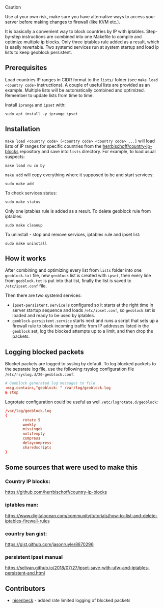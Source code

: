 > [!CAUTION]
> Use at your own risk, make sure you have alternative ways to access your server before making changes to firewall (like KVM etc.).

It is basically a convenient way to block countries by IP with iptables. Step-by-step instructions are combined into one Makefile to compile and optimize multiple ip blocks. Only three iptables rule added as a result, which is easily revertable. Two systemd services run at system startup and load ip lists to keep geoblock persistent.

## Prerequisites

Load countries IP ranges in CIDR format to the `lists/` folder (see `make load <country code>` instructions). A couple of useful lists are provided as an example. Multiple lists will be automatically combined and optimized. Remember to update lists from time to time.

Install `iprange` and `ipset` with:

	sudo apt install -y iprange ipset

## Installation

`make load <country code> [<country code> <country code> ...]` will load lists of IP ranges for specific countries from the [herrbischoff/country-ip-blocks](https://github.com/herrbischoff/country-ip-blocks) repository and save into `lists` directory. For example, to load usual suspects:

	make load ru cn by

`make add` will copy everything where it supposed to be and start services: 

	sudo make add 

To check services status:

	sudo make status

Only one iptables rule is added as a result. To delete geoblock rule from iptables:

	sudo make cleanup

To uninstall - stop and remove services, iptables rule and ipset list:

	sudo make uninstall

## How it works

After combining and optimizing every list from `lists` folder into one `geoblock.txt` file, new `geoblock` list is created with `ipset`, then every line from `geoblock.txt` is put into that list, finally the list is saved to `/etc/ipset.conf` file.

Then there are two systemd services:

- `ipset-persistent.service` is configured so it starts at the right time in server startup sequence and loads `/etc/ipset.conf`, so `geoblock` set is loaded and ready to be used by iptables.
- `geoblock-persistent.service` starts next and runs a script that sets up a firewall rule to block incoming traffic from IP addresses listed in the `geoblock` set, log the blocked attempts up to a limit, and then drop the packets.

## Logging blocked packets
Blocket packets are logged to syslog by default.
To log blocked packets to the separate log file, use the following rsyslog configuration file `/etc/rsyslog.d/20-geoblock.conf`:

```conf
# Geoblock generated log messages to file
:msg,contains,"geoblock: " /var/log/geoblock.log
& stop
```

Logrotate configuration could be useful as well 
`/etc/logrotate.d/geoblock`:

```conf
/var/log/geoblock.log
{
        rotate 5
        weekly
        missingok
        notifempty
        compress
        delaycompress
        sharedscripts
}
```

## Some sources that were used to make this

### Country IP blocks:

https://github.com/herrbischoff/country-ip-blocks

### iptables man:

https://www.digitalocean.com/community/tutorials/how-to-list-and-delete-iptables-firewall-rules

### country ban gist:

https://gist.github.com/jasonruyle/8870296

### persistent ipset manual

https://selivan.github.io/2018/07/27/ipset-save-with-ufw-and-iptables-persistent-and.html

## Contributors

- [nisenbeck](https://github.com/nisenbeck) - added rate limited logging of blocked packets
